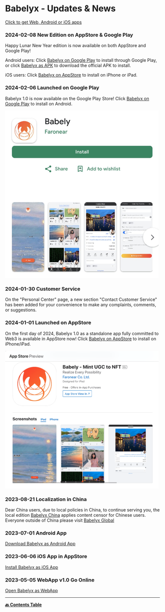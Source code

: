 # Babelyx - Updates & News

[Click to get Web, Android or iOS apps](https://links.babelyx.com)

### 2024-02-08 New Edition on AppStore & Google Play

Happy Lunar New Year edition is now available on both AppStore and Google Play!

Android users: Click [Babelyx on Google Play](https://gplay.babelyx.com) to install through Google Play, or click [Babelyx as APK](https://apk.babelyx.com) to download the official APK to install.

iOS users: Click [Babelyx on AppStore](https://ios.babelyx.com) to install on iPhone or iPad.

### 2024-02-06 Launched on Google Play

Babelyx 1.0 is now available on the Google Play Store! Click [Babelyx on Google Play](https://gplay.babelyx.com) to install on Android.

<img src="./images/20240206-babely-googleplay.png" width="500"/>

### 2024-01-30 Customer Service

On the "Personal Center" page, a new section "Contact Customer Service" has been added for your convenience to make any complaints, comments, or suggestions.

### 2024-01-01 Launched on AppStore

On the first day of 2024, Babelyx 1.0 as a standalone app fully committed to Web3 is available in AppStore now! Click [Babelyx on AppStore](https://ios.babelyx.com) to install on iPhone/iPad.

<img src="./images/20240101-babely-appstore.png" width="500"/>

### 2023-08-21 Localization in China

Dear China users, due to local policies in China, to continue serving you, the local edition [Babelyx China](https://u.cn.babelyx.com) applies content censor for Chinese users. Everyone outside of China please visit [Babelyx Global](https://u.earth.babelyx.com)

### 2023-07-01 Android App

[Download Babelyx as Android App](https://apk.babelyx.com)

### 2023-06-06 iOS App in AppStore

[Install Babelyx as iOS App](https://ios.babelyx.com)

### 2023-05-05 WebApp v1.0 Go Online

[Open Babelyx as WebApp](https://u.babelyx.com)

---

**[🔙️ Contents Table](./README.md)**
